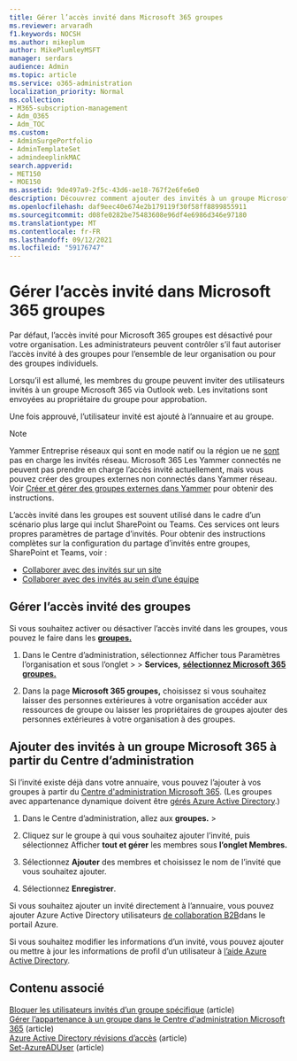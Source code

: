 ```yaml
---
title: Gérer l’accès invité dans Microsoft 365 groupes
ms.reviewer: arvaradh
f1.keywords: NOCSH
ms.author: mikeplum
author: MikePlumleyMSFT
manager: serdars
audience: Admin
ms.topic: article
ms.service: o365-administration
localization_priority: Normal
ms.collection:
- M365-subscription-management
- Adm_O365
- Adm_TOC
ms.custom:
- AdminSurgePortfolio
- AdminTemplateSet
- admindeeplinkMAC
search.appverid:
- MET150
- MOE150
ms.assetid: 9de497a9-2f5c-43d6-ae18-767f2e6fe6e0
description: Découvrez comment ajouter des invités à un groupe Microsoft 365, afficher les utilisateurs invités et utiliser PowerShell pour contrôler l’accès invité.
ms.openlocfilehash: daf9eec40e674e2b179119f30f58ff8899855911
ms.sourcegitcommit: d08fe0282be75483608e96df4e6986d346e97180
ms.translationtype: MT
ms.contentlocale: fr-FR
ms.lasthandoff: 09/12/2021
ms.locfileid: "59176747"
---
```

# <a name="manage-guest-access-in-microsoft-365-groups"></a>Gérer l’accès invité dans Microsoft 365 groupes

Par défaut, l’accès invité pour Microsoft 365 groupes est désactivé pour votre organisation. Les administrateurs peuvent contrôler s’il faut autoriser l’accès invité à des groupes pour l’ensemble de leur organisation ou pour des groupes individuels.

Lorsqu’il est allumé, les membres du groupe peuvent inviter des utilisateurs invités à un groupe Microsoft 365 via Outlook web. Les invitations sont envoyées au propriétaire du groupe pour approbation.

Une fois approuvé, l’utilisateur invité est ajouté à l’annuaire et au groupe.

> [!Note]
> Yammer Entreprise réseaux qui sont en mode natif ou la région ue ne [sont](/yammer/manage-security-and-compliance/manage-data-compliance) pas en charge les invités réseau.
> Microsoft 365 Les Yammer connectés ne peuvent pas prendre en charge l’accès invité actuellement, mais vous pouvez créer des groupes externes non connectés dans Yammer réseau. Voir [Créer et gérer des groupes externes dans Yammer](/yammer/work-with-external-users/create-and-manage-external-groups) pour obtenir des instructions.

L’accès invité dans les groupes est souvent utilisé dans le cadre d’un scénario plus large qui inclut SharePoint ou Teams. Ces services ont leurs propres paramètres de partage d’invités. Pour obtenir des instructions complètes sur la configuration du partage d’invités entre groupes, SharePoint et Teams, voir :

- [Collaborer avec des invités sur un site](../../solutions/collaborate-in-site.md)
- [Collaborer avec des invités au sein d’une équipe](../../solutions/collaborate-as-team.md)

## <a name="manage-groups-guest-access"></a>Gérer l’accès invité des groupes

Si vous souhaitez activer ou désactiver l’accès invité dans les groupes, vous pouvez le faire dans les <a href="https://go.microsoft.com/fwlink/p/?linkid=2052855" target="_blank">**groupes.**</a>

1. Dans le Centre d’administration, sélectionnez Afficher  tous Paramètres l’organisation et sous l’onglet \>  \>  **Services,** <a href="https://go.microsoft.com/fwlink/p/?linkid=2052855" target="_blank">**sélectionnez Microsoft 365 groupes.**</a>
  
2. Dans la page **Microsoft 365 groupes,** choisissez si vous souhaitez laisser des personnes extérieures à votre organisation accéder aux ressources de groupe ou laisser les propriétaires de groupes ajouter des personnes extérieures à votre organisation à des groupes.

## <a name="add-guests-to-a-microsoft-365-group-from-the-admin-center"></a>Ajouter des invités à un groupe Microsoft 365 à partir du Centre d’administration

Si l’invité existe déjà dans votre annuaire, vous pouvez l’ajouter à vos groupes à partir du <a href="https://go.microsoft.com/fwlink/p/?linkid=2052855" target="_blank">Centre d'administration Microsoft 365</a>. (Les groupes avec appartenance dynamique doivent être [gérés Azure Active Directory](/azure/active-directory/enterprise-users/groups-create-rule).)
  
1. Dans le Centre d’administration, allez aux **groupes.**  >  <a href="https://go.microsoft.com/fwlink/p/?linkid=2052855" target="_blank"></a>
  
2. Cliquez sur le groupe à qui vous souhaitez ajouter l’invité, puis sélectionnez Afficher **tout et gérer** les membres sous **l’onglet Membres.** 
  
4. Sélectionnez **Ajouter** des membres et choisissez le nom de l’invité que vous souhaitez ajouter.
    
5. Sélectionnez **Enregistrer**.

Si vous souhaitez ajouter un invité directement à l’annuaire, vous pouvez ajouter Azure Active Directory utilisateurs [de collaboration B2B](/azure/active-directory/b2b/add-users-administrator)dans le portail Azure.

Si vous souhaitez modifier les informations d’un invité, vous pouvez ajouter ou mettre à jour les informations de profil d’un utilisateur à [l’aide Azure Active Directory](/azure/active-directory/fundamentals/active-directory-users-profile-azure-portal).

## <a name="related-content"></a>Contenu associé

[Bloquer les utilisateurs invités d’un groupe spécifique](../../solutions/per-group-guest-access.md) (article)\
[Gérer l’appartenance à un groupe dans le Centre d'administration Microsoft 365](add-or-remove-members-from-groups.md) (article)\
[Azure Active Directory révisions d’accès](/azure/active-directory/active-directory-azure-ad-controls-perform-access-review) (article)\
[Set-AzureADUser](/powershell/module/azuread/set-azureaduser) (article)